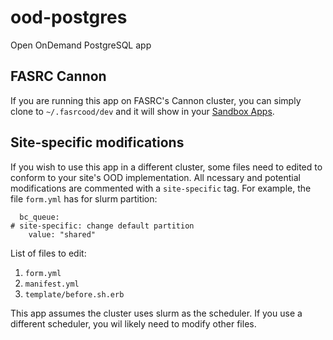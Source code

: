 # ood-postgres
Open OnDemand PostgreSQL app

## FASRC Cannon 

If you are running this app on FASRC's Cannon cluster, you can
simply clone to `~/.fasrcood/dev` and it will show in your [Sandbox
Apps](https://rcood.rc.fas.harvard.edu/pun/sys/dashboard/admin/dev/products). 

## Site-specific modifications

If you wish to use this app in a different cluster, some files need to edited to
conform to your site's OOD implementation. All ncessary and potential
modifications are commented with a `site-specific` tag. For example, the file
`form.yml` has for slurm partition:

```
  bc_queue:
# site-specific: change default partition
    value: "shared"
```

List of files to edit:

1. `form.yml`
2. `manifest.yml`
3. `template/before.sh.erb`

This app assumes the cluster uses slurm as the scheduler. If you use a different
scheduler, you wil likely need to modify other files.
  
